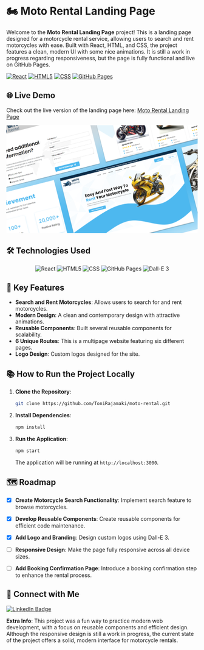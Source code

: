 # 🏍️ Moto Rental Landing Page

Welcome to the **Moto Rental Landing Page** project! This is a landing page designed for a motorcycle rental service, allowing users to search and rent motorcycles with ease. Built with React, HTML, and CSS, the project features a clean, modern UI with some nice animations. It is still a work in progress regarding responsiveness, but the page is fully functional and live on GitHub Pages.

[![React](https://img.shields.io/badge/React-%2361DAFB.svg?style=for-the-badge&logo=react&logoColor=white)](https://reactjs.org/) [![HTML5](https://img.shields.io/badge/HTML5-%23E34F26.svg?style=for-the-badge&logo=html5&logoColor=white)](https://developer.mozilla.org/en-US/docs/Web/HTML) [![CSS](https://img.shields.io/badge/CSS-%231572B6.svg?style=for-the-badge&logo=css3&logoColor=white)](https://developer.mozilla.org/en-US/docs/Web/CSS) [![GitHub Pages](https://img.shields.io/badge/Hosted_on-GitHub_Pages-%23333.svg?style=for-the-badge&logo=github&logoColor=white)](https://pages.github.com/)

## 🌐 Live Demo

Check out the live version of the landing page here: [Moto Rental Landing Page](https://tonirajamaki.github.io/moto-rental/)

<img src="https://github.com/ToniRajamaki/folio2/blob/bea74f901423c5ba0497eb9ec2dbd07c83bd5d8a/public/assets/project-thumbnails/moto-rental-thumbnail.png?raw=true" alt="Moto Rental Landing Page Screenshot" />

## 🛠️ Technologies Used

<p align="center">
  <img src="https://img.shields.io/badge/React-%2361DAFB.svg?style=for-the-badge&logo=react&logoColor=white" alt="React" />
  <img src="https://img.shields.io/badge/HTML5-%23E34F26.svg?style=for-the-badge&logo=html5&logoColor=white" alt="HTML5" />
  <img src="https://img.shields.io/badge/CSS-%231572B6.svg?style=for-the-badge&logo=css3&logoColor=white" alt="CSS" />
  <img src="https://img.shields.io/badge/GitHub_Pages-%23333.svg?style=for-the-badge&logo=github&logoColor=white" alt="GitHub Pages" />
  <img src="https://img.shields.io/badge/Dall--E%203-%234f5b93.svg?style=for-the-badge&logo=openai&logoColor=white" alt="Dall-E 3" />
</p>

## 🌟 Key Features

- **Search and Rent Motorcycles**: Allows users to search for and rent motorcycles.
- **Modern Design**: A clean and contemporary design with attractive animations.
- **Reusable Components**: Built several reusable components for scalability.
- **6 Unique Routes**: This is a multipage website featuring six different pages.
- **Logo Design**: Custom logos designed for the site.

## 📚 How to Run the Project Locally

1. **Clone the Repository**:
   ```sh
   git clone https://github.com/ToniRajamaki/moto-rental.git
   ```
2. **Install Dependencies**:
   ```sh
   npm install
   ```
3. **Run the Application**:
   ```sh
   npm start
   ```
   The application will be running at `http://localhost:3000`.

## 🗺️ Roadmap

- [x] **Create Motorcycle Search Functionality**: Implement search feature to browse motorcycles.
- [x] **Develop Reusable Components**: Create reusable components for efficient code maintenance.
- [x] **Add Logo and Branding**: Design custom logos using Dall-E 3.
- [ ] **Responsive Design**: Make the page fully responsive across all device sizes.
- [ ] **Add Booking Confirmation Page**: Introduce a booking confirmation step to enhance the rental process.


## 🤝 Connect with Me

<p align="left">
  <a href="https://linkedin.com/in/toni-rajam%C3%A4ki-025055283" target="_blank">
    <img src="https://img.shields.io/badge/LinkedIn-Connect-blue?style=for-the-badge&logo=linkedin" alt="LinkedIn Badge" />
  </a>
</p>

**Extra Info**: This project was a fun way to practice modern web development, with a focus on reusable components and efficient design. Although the responsive design is still a work in progress, the current state of the project offers a solid, modern interface for motorcycle rentals.
